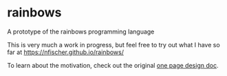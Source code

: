 # rainbows
A prototype of the rainbows programming language

This is very much a work in progress, but feel free to try out what I have so
far at https://nfischer.github.io/rainbows/

To learn about the motivation, check out the original [one page design
doc](doc/OnePager3v2.pdf).
